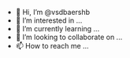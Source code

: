 - 👋 Hi, I’m @vsdbaershb
- 👀 I’m interested in ...
- 🌱 I’m currently learning ...
- 💞️ I’m looking to collaborate on ...
- 📫 How to reach me ...

<!---
vsdbaershb/vsdbaershb is a ✨ special ✨ repository because its `README.md` (this file) appears on your GitHub profile.
You can click the Preview link to take a look at your changes.
--->
